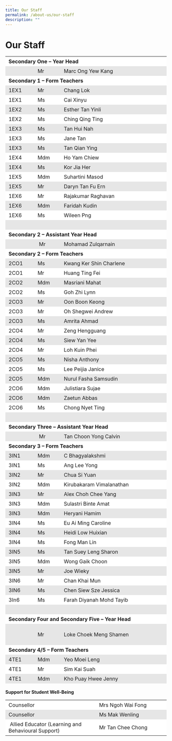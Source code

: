 ```yaml
---
title: Our Staff
permalink: /about-us/our-staff
description: ""
---
```

Our Staff
=========

<table width="86%" style="box-sizing: inherit; border-collapse: collapse; border-spacing: 0px; max-width: 100%; width: 694.398px; height: 1959px;"><tbody style="box-sizing: inherit;"><tr style="box-sizing: inherit; background: rgb(255, 255, 255); height: 24px;"><td colspan="4" width="410" style="box-sizing: inherit; padding: 5px 10px; height: 24px;"><strong style="box-sizing: inherit; font-weight: bold;">Secondary One – Year Head</strong></td></tr><tr style="box-sizing: inherit; background: rgb(230, 230, 230); height: 24px;"><td width="50" style="box-sizing: inherit; padding: 5px 10px; height: 24px; width: 101.461px;"></td><td width="55" style="box-sizing: inherit; padding: 5px 10px; height: 24px; width: 90.4609px;">Mr</td><td width="199" style="box-sizing: inherit; padding: 5px 10px; height: 24px; width: 327.641px;">Marc Ong Yew Kang</td><td width="106" style="box-sizing: inherit; padding: 5px 10px; height: 24px; width: 174.836px;"></td></tr><tr style="box-sizing: inherit; background: rgb(255, 255, 255); height: 24px;"><td colspan="4" width="410" style="box-sizing: inherit; padding: 5px 10px; height: 24px; width: 694.398px;"><strong style="box-sizing: inherit; font-weight: bold;">Secondary 1 – Form Teachers</strong></td></tr><tr style="box-sizing: inherit; background: rgb(230, 230, 230); height: 24px;"><td width="50" style="box-sizing: inherit; padding: 5px 10px; height: 24px; width: 101.461px;">1EX1</td><td width="55" style="box-sizing: inherit; padding: 5px 10px; height: 24px; width: 90.4609px;">Mr</td><td width="199" style="box-sizing: inherit; padding: 5px 10px; height: 24px; width: 327.641px;">Chang Lok</td><td width="106" style="box-sizing: inherit; padding: 5px 10px; height: 24px; width: 174.836px;"></td></tr><tr style="box-sizing: inherit; background: rgb(255, 255, 255); height: 24px;"><td width="50" style="box-sizing: inherit; padding: 5px 10px; height: 24px; width: 101.461px;">1EX1</td><td width="55" style="box-sizing: inherit; padding: 5px 10px; height: 24px; width: 90.4609px;">Ms</td><td width="199" style="box-sizing: inherit; padding: 5px 10px; height: 24px; width: 327.641px;">Cai Xinyu</td><td width="106" style="box-sizing: inherit; padding: 5px 10px; height: 24px; width: 174.836px;"></td></tr><tr style="box-sizing: inherit; background: rgb(230, 230, 230); height: 24px;"><td width="50" style="box-sizing: inherit; padding: 5px 10px; height: 24px; width: 101.461px;">1EX2</td><td width="55" style="box-sizing: inherit; padding: 5px 10px; height: 24px; width: 90.4609px;">Ms</td><td width="199" style="box-sizing: inherit; padding: 5px 10px; height: 24px; width: 327.641px;">Esther Tan Yinli</td><td width="106" style="box-sizing: inherit; padding: 5px 10px; height: 24px; width: 174.836px;"></td></tr><tr style="box-sizing: inherit; background: rgb(255, 255, 255); height: 24px;"><td width="50" style="box-sizing: inherit; padding: 5px 10px; height: 24px; width: 101.461px;">1EX2</td><td width="55" style="box-sizing: inherit; padding: 5px 10px; height: 24px; width: 90.4609px;">Ms</td><td width="199" style="box-sizing: inherit; padding: 5px 10px; height: 24px; width: 327.641px;">Ching Qing Ting</td><td width="106" style="box-sizing: inherit; padding: 5px 10px; height: 24px; width: 174.836px;"></td></tr><tr style="box-sizing: inherit; background: rgb(230, 230, 230); height: 24px;"><td width="50" style="box-sizing: inherit; padding: 5px 10px; height: 24px; width: 101.461px;">1EX3</td><td width="55" style="box-sizing: inherit; padding: 5px 10px; height: 24px; width: 90.4609px;">Ms</td><td width="199" style="box-sizing: inherit; padding: 5px 10px; height: 24px; width: 327.641px;">Tan Hui Nah</td><td width="106" style="box-sizing: inherit; padding: 5px 10px; height: 24px; width: 174.836px;"></td></tr><tr style="box-sizing: inherit; background: rgb(255, 255, 255); height: 24px;"><td width="50" style="box-sizing: inherit; padding: 5px 10px; height: 24px; width: 101.461px;">1EX3</td><td width="55" style="box-sizing: inherit; padding: 5px 10px; height: 24px; width: 90.4609px;">Ms</td><td width="199" style="box-sizing: inherit; padding: 5px 10px; height: 24px; width: 327.641px;">Jane Tan</td><td width="106" style="box-sizing: inherit; padding: 5px 10px; height: 24px; width: 174.836px;"></td></tr><tr style="box-sizing: inherit; background: rgb(230, 230, 230); height: 24px;"><td width="50" style="box-sizing: inherit; padding: 5px 10px; height: 24px; width: 101.461px;">1EX3</td><td width="55" style="box-sizing: inherit; padding: 5px 10px; height: 24px; width: 90.4609px;">Ms</td><td width="199" style="box-sizing: inherit; padding: 5px 10px; height: 24px; width: 327.641px;">Tan Qian Ying</td><td width="106" style="box-sizing: inherit; padding: 5px 10px; height: 24px; width: 174.836px;"></td></tr><tr style="box-sizing: inherit; background: rgb(255, 255, 255); height: 24px;"><td width="50" style="box-sizing: inherit; padding: 5px 10px; height: 24px; width: 101.461px;">1EX4</td><td width="55" style="box-sizing: inherit; padding: 5px 10px; height: 24px; width: 90.4609px;">Mdm</td><td width="199" style="box-sizing: inherit; padding: 5px 10px; height: 24px; width: 327.641px;">Ho Yam Chiew</td><td width="106" style="box-sizing: inherit; padding: 5px 10px; height: 24px; width: 174.836px;"></td></tr><tr style="box-sizing: inherit; background: rgb(230, 230, 230); height: 24px;"><td width="50" style="box-sizing: inherit; padding: 5px 10px; height: 24px; width: 101.461px;">1EX4</td><td width="55" style="box-sizing: inherit; padding: 5px 10px; height: 24px; width: 90.4609px;">Ms</td><td width="199" style="box-sizing: inherit; padding: 5px 10px; height: 24px; width: 327.641px;">Kor Jia Her</td><td width="106" style="box-sizing: inherit; padding: 5px 10px; height: 24px; width: 174.836px;"></td></tr><tr style="box-sizing: inherit; background: rgb(255, 255, 255); height: 24px;"><td width="50" style="box-sizing: inherit; padding: 5px 10px; height: 24px; width: 101.461px;">1EX5</td><td width="55" style="box-sizing: inherit; padding: 5px 10px; height: 24px; width: 90.4609px;">Mdm</td><td width="199" style="box-sizing: inherit; padding: 5px 10px; height: 24px; width: 327.641px;">Suhartini Masod</td><td width="106" style="box-sizing: inherit; padding: 5px 10px; height: 24px; width: 174.836px;"></td></tr><tr style="box-sizing: inherit; background: rgb(230, 230, 230); height: 24px;"><td width="50" style="box-sizing: inherit; padding: 5px 10px; height: 24px; width: 101.461px;">1EX5</td><td width="55" style="box-sizing: inherit; padding: 5px 10px; height: 24px; width: 90.4609px;">Mr</td><td width="199" style="box-sizing: inherit; padding: 5px 10px; height: 24px; width: 327.641px;">Daryn Tan Fu Ern</td><td width="106" style="box-sizing: inherit; padding: 5px 10px; height: 24px; width: 174.836px;"></td></tr><tr style="box-sizing: inherit; background: rgb(255, 255, 255); height: 24px;"><td width="50" style="box-sizing: inherit; padding: 5px 10px; height: 24px; width: 101.461px;">1EX6</td><td width="55" style="box-sizing: inherit; padding: 5px 10px; height: 24px; width: 90.4609px;">Mr</td><td width="199" style="box-sizing: inherit; padding: 5px 10px; height: 24px; width: 327.641px;">Rajakumar Raghavan</td><td width="106" style="box-sizing: inherit; padding: 5px 10px; height: 24px; width: 174.836px;"></td></tr><tr style="box-sizing: inherit; background: rgb(230, 230, 230); height: 24px;"><td width="50" style="box-sizing: inherit; padding: 5px 10px; height: 24px; width: 101.461px;">1EX6</td><td width="55" style="box-sizing: inherit; padding: 5px 10px; height: 24px; width: 90.4609px;">Mdm</td><td width="199" style="box-sizing: inherit; padding: 5px 10px; height: 24px; width: 327.641px;">Faridah Kudin</td><td width="106" style="box-sizing: inherit; padding: 5px 10px; height: 24px; width: 174.836px;"></td></tr><tr style="box-sizing: inherit; background: rgb(255, 255, 255); height: 24px;"><td width="50" style="box-sizing: inherit; padding: 5px 10px; height: 24px; width: 101.461px;">1EX6</td><td width="55" style="box-sizing: inherit; padding: 5px 10px; height: 24px; width: 90.4609px;">Ms</td><td width="199" style="box-sizing: inherit; padding: 5px 10px; height: 24px; width: 327.641px;">Wileen Png</td><td width="106" style="box-sizing: inherit; padding: 5px 10px; height: 24px; width: 174.836px;"></td></tr><tr style="box-sizing: inherit; background: rgb(230, 230, 230); height: 24px;"><td colspan="4" style="box-sizing: inherit; padding: 5px 10px; width: 694.398px; height: 24px;"><strong style="box-sizing: inherit; font-weight: bold;">&nbsp;</strong></td></tr><tr style="box-sizing: inherit; background: rgb(255, 255, 255); height: 24px;"><td colspan="4" width="410" style="box-sizing: inherit; padding: 5px 10px; height: 24px;"><strong style="box-sizing: inherit; font-weight: bold;">Secondary 2 – Assistant Year Head</strong></td></tr><tr style="box-sizing: inherit; background: rgb(230, 230, 230); height: 24px;"><td width="50" style="box-sizing: inherit; padding: 5px 10px; height: 24px; width: 101.461px;"></td><td width="55" style="box-sizing: inherit; padding: 5px 10px; height: 24px; width: 90.4609px;">&nbsp;Mr</td><td width="199" style="box-sizing: inherit; padding: 5px 10px; height: 24px; width: 327.641px;">Mohamad Zulqarnain</td><td width="106" style="box-sizing: inherit; padding: 5px 10px; height: 24px; width: 174.836px;"></td></tr><tr style="box-sizing: inherit; background: rgb(255, 255, 255); height: 24px;"><td colspan="4" width="410" style="box-sizing: inherit; padding: 5px 10px; height: 24px; width: 694.398px;"><strong style="box-sizing: inherit; font-weight: bold;">Secondary 2 –&nbsp;Form Teachers</strong></td></tr><tr style="box-sizing: inherit; background: rgb(230, 230, 230); height: 24px;"><td width="50" style="box-sizing: inherit; padding: 5px 10px; height: 24px; width: 101.461px;">2CO1</td><td width="55" style="box-sizing: inherit; padding: 5px 10px; height: 24px; width: 90.4609px;">Ms</td><td width="199" style="box-sizing: inherit; padding: 5px 10px; height: 24px; width: 327.641px;">Kwang Ker Shin Charlene</td><td width="106" style="box-sizing: inherit; padding: 5px 10px; height: 24px; width: 174.836px;"></td></tr><tr style="box-sizing: inherit; background: rgb(255, 255, 255); height: 24px;"><td width="50" style="box-sizing: inherit; padding: 5px 10px; height: 24px; width: 101.461px;">2CO1</td><td width="55" style="box-sizing: inherit; padding: 5px 10px; height: 24px; width: 90.4609px;">Mr</td><td width="199" style="box-sizing: inherit; padding: 5px 10px; height: 24px; width: 327.641px;">Huang Ting Fei</td><td width="106" style="box-sizing: inherit; padding: 5px 10px; height: 24px; width: 174.836px;"></td></tr><tr style="box-sizing: inherit; background: rgb(230, 230, 230); height: 24px;"><td width="50" style="box-sizing: inherit; padding: 5px 10px; height: 24px; width: 101.461px;">2CO2</td><td width="55" style="box-sizing: inherit; padding: 5px 10px; height: 24px; width: 90.4609px;">Mdm</td><td width="199" style="box-sizing: inherit; padding: 5px 10px; height: 24px; width: 327.641px;">Masriani Mahat</td><td width="106" style="box-sizing: inherit; padding: 5px 10px; height: 24px; width: 174.836px;"></td></tr><tr style="box-sizing: inherit; background: rgb(255, 255, 255); height: 24px;"><td width="50" style="box-sizing: inherit; padding: 5px 10px; height: 24px; width: 101.461px;">2CO2</td><td width="55" style="box-sizing: inherit; padding: 5px 10px; height: 24px; width: 90.4609px;">Ms</td><td width="199" style="box-sizing: inherit; padding: 5px 10px; height: 24px; width: 327.641px;">Goh Zhi Lynn</td><td width="106" style="box-sizing: inherit; padding: 5px 10px; height: 24px; width: 174.836px;"></td></tr><tr style="box-sizing: inherit; background: rgb(230, 230, 230); height: 24px;"><td width="50" style="box-sizing: inherit; padding: 5px 10px; height: 24px; width: 101.461px;">2CO3</td><td width="55" style="box-sizing: inherit; padding: 5px 10px; height: 24px; width: 90.4609px;">Mr</td><td width="199" style="box-sizing: inherit; padding: 5px 10px; height: 24px; width: 327.641px;">Oon Boon Keong</td><td width="106" style="box-sizing: inherit; padding: 5px 10px; height: 24px; width: 174.836px;"></td></tr><tr style="box-sizing: inherit; background: rgb(255, 255, 255); height: 24px;"><td width="50" style="box-sizing: inherit; padding: 5px 10px; height: 24px; width: 101.461px;">2CO3</td><td width="55" style="box-sizing: inherit; padding: 5px 10px; height: 24px; width: 90.4609px;">Mr</td><td width="199" style="box-sizing: inherit; padding: 5px 10px; height: 24px; width: 327.641px;">Oh Shegwei Andrew</td><td width="106" style="box-sizing: inherit; padding: 5px 10px; height: 24px; width: 174.836px;"></td></tr><tr style="box-sizing: inherit; background: rgb(230, 230, 230); height: 24px;"><td width="50" style="box-sizing: inherit; padding: 5px 10px; height: 24px; width: 101.461px;">2CO3</td><td width="55" style="box-sizing: inherit; padding: 5px 10px; height: 24px; width: 90.4609px;">Ms</td><td width="199" style="box-sizing: inherit; padding: 5px 10px; height: 24px; width: 327.641px;">Amrita Ahmad</td><td width="106" style="box-sizing: inherit; padding: 5px 10px; height: 24px; width: 174.836px;"></td></tr><tr style="box-sizing: inherit; background: rgb(255, 255, 255); height: 24px;"><td width="50" style="box-sizing: inherit; padding: 5px 10px; height: 24px; width: 101.461px;">2CO4</td><td width="55" style="box-sizing: inherit; padding: 5px 10px; height: 24px; width: 90.4609px;">Mr</td><td width="199" style="box-sizing: inherit; padding: 5px 10px; height: 24px; width: 327.641px;">Zeng Hengguang</td><td width="106" style="box-sizing: inherit; padding: 5px 10px; height: 24px; width: 174.836px;"></td></tr><tr style="box-sizing: inherit; background: rgb(230, 230, 230); height: 24px;"><td width="50" style="box-sizing: inherit; padding: 5px 10px; height: 24px; width: 101.461px;">2CO4</td><td width="55" style="box-sizing: inherit; padding: 5px 10px; height: 24px; width: 90.4609px;">Ms</td><td width="199" style="box-sizing: inherit; padding: 5px 10px; height: 24px; width: 327.641px;">Siew Yan Yee</td><td width="106" style="box-sizing: inherit; padding: 5px 10px; height: 24px; width: 174.836px;"></td></tr><tr style="box-sizing: inherit; background: rgb(255, 255, 255); height: 24px;"><td width="50" style="box-sizing: inherit; padding: 5px 10px; height: 24px; width: 101.461px;">2CO4</td><td width="55" style="box-sizing: inherit; padding: 5px 10px; height: 24px; width: 90.4609px;">Mr</td><td width="199" style="box-sizing: inherit; padding: 5px 10px; height: 24px; width: 327.641px;">Loh Kuin Phei</td><td width="106" style="box-sizing: inherit; padding: 5px 10px; height: 24px; width: 174.836px;"></td></tr><tr style="box-sizing: inherit; background: rgb(230, 230, 230); height: 24px;"><td width="50" style="box-sizing: inherit; padding: 5px 10px; height: 24px; width: 101.461px;">2CO5</td><td width="55" style="box-sizing: inherit; padding: 5px 10px; height: 24px; width: 90.4609px;">Ms</td><td width="199" style="box-sizing: inherit; padding: 5px 10px; height: 24px; width: 327.641px;">Nisha Anthony</td><td width="106" style="box-sizing: inherit; padding: 5px 10px; height: 24px; width: 174.836px;"></td></tr><tr style="box-sizing: inherit; background: rgb(255, 255, 255); height: 24px;"><td width="50" style="box-sizing: inherit; padding: 5px 10px; height: 24px; width: 101.461px;">2CO5</td><td width="55" style="box-sizing: inherit; padding: 5px 10px; height: 24px; width: 90.4609px;">Ms</td><td width="199" style="box-sizing: inherit; padding: 5px 10px; height: 24px; width: 327.641px;">Lee Peijia Janice</td><td width="106" style="box-sizing: inherit; padding: 5px 10px; height: 24px; width: 174.836px;"></td></tr><tr style="box-sizing: inherit; background: rgb(230, 230, 230); height: 24px;"><td width="50" style="box-sizing: inherit; padding: 5px 10px; height: 24px; width: 101.461px;">2CO5</td><td width="55" style="box-sizing: inherit; padding: 5px 10px; height: 24px; width: 90.4609px;">Mdm</td><td width="199" style="box-sizing: inherit; padding: 5px 10px; height: 24px; width: 327.641px;">Nurul Fasha Samsudin</td><td width="106" style="box-sizing: inherit; padding: 5px 10px; height: 24px; width: 174.836px;"></td></tr><tr style="box-sizing: inherit; background: rgb(255, 255, 255); height: 24px;"><td width="50" style="box-sizing: inherit; padding: 5px 10px; height: 24px; width: 101.461px;">2CO6</td><td width="55" style="box-sizing: inherit; padding: 5px 10px; height: 24px; width: 90.4609px;">Mdm</td><td width="199" style="box-sizing: inherit; padding: 5px 10px; height: 24px; width: 327.641px;">Julistiara Sujae</td><td width="106" style="box-sizing: inherit; padding: 5px 10px; height: 24px; width: 174.836px;"></td></tr><tr style="box-sizing: inherit; background: rgb(230, 230, 230); height: 24px;"><td width="50" style="box-sizing: inherit; padding: 5px 10px; height: 24px; width: 101.461px;">2CO6</td><td width="55" style="box-sizing: inherit; padding: 5px 10px; height: 24px; width: 90.4609px;">Mdm</td><td width="199" style="box-sizing: inherit; padding: 5px 10px; height: 24px; width: 327.641px;">Zaetun Abbas</td><td width="106" style="box-sizing: inherit; padding: 5px 10px; height: 24px; width: 174.836px;"></td></tr><tr style="box-sizing: inherit; background: rgb(255, 255, 255); height: 24px;"><td style="box-sizing: inherit; padding: 5px 10px; width: 101.461px; height: 24px;">2CO6</td><td style="box-sizing: inherit; padding: 5px 10px; width: 90.4609px; height: 24px;">Ms</td><td style="box-sizing: inherit; padding: 5px 10px; width: 327.641px; height: 24px;">Chong Nyet Ting</td><td style="box-sizing: inherit; padding: 5px 10px; width: 174.836px; height: 24px;"></td></tr><tr style="box-sizing: inherit; background: rgb(230, 230, 230); height: 24px;"><td colspan="4" style="box-sizing: inherit; padding: 5px 10px; width: 694.398px; height: 24px;"><strong style="box-sizing: inherit; font-weight: bold;">&nbsp;</strong></td></tr><tr style="box-sizing: inherit; background: rgb(255, 255, 255); height: 24px;"><td colspan="4" width="410" style="box-sizing: inherit; padding: 5px 10px; height: 24px;"><strong style="box-sizing: inherit; font-weight: bold;">Secondary Three – Assistant Year Head</strong></td></tr><tr style="box-sizing: inherit; background: rgb(230, 230, 230); height: 24px;"><td width="50" style="box-sizing: inherit; padding: 5px 10px; height: 24px; width: 101.461px;"></td><td width="55" style="box-sizing: inherit; padding: 5px 10px; height: 24px; width: 90.4609px;">&nbsp;Mr</td><td width="199" style="box-sizing: inherit; padding: 5px 10px; height: 24px; width: 327.641px;">Tan Choon Yong Calvin</td><td width="106" style="box-sizing: inherit; padding: 5px 10px; height: 24px; width: 174.836px;"></td></tr><tr style="box-sizing: inherit; background: rgb(255, 255, 255); height: 24px;"><td colspan="4" width="410" style="box-sizing: inherit; padding: 5px 10px; height: 24px; width: 694.398px;"><strong style="box-sizing: inherit; font-weight: bold;">Secondary 3 – Form Teachers</strong></td></tr><tr style="box-sizing: inherit; background: rgb(230, 230, 230); height: 24px;"><td width="50" style="box-sizing: inherit; padding: 5px 10px; height: 24px; width: 101.461px;">3IN1</td><td width="55" style="box-sizing: inherit; padding: 5px 10px; height: 24px; width: 90.4609px;">Mdm</td><td width="199" style="box-sizing: inherit; padding: 5px 10px; height: 24px; width: 327.641px;">C Bhagyalakshmi</td><td width="106" style="box-sizing: inherit; padding: 5px 10px; height: 24px; width: 174.836px;"></td></tr><tr style="box-sizing: inherit; background: rgb(255, 255, 255); height: 24px;"><td width="50" style="box-sizing: inherit; padding: 5px 10px; height: 24px; width: 101.461px;">3IN1</td><td width="55" style="box-sizing: inherit; padding: 5px 10px; height: 24px; width: 90.4609px;">Ms</td><td width="199" style="box-sizing: inherit; padding: 5px 10px; height: 24px; width: 327.641px;">Ang Lee Yong</td><td width="106" style="box-sizing: inherit; padding: 5px 10px; height: 24px; width: 174.836px;"></td></tr><tr style="box-sizing: inherit; background: rgb(230, 230, 230); height: 24px;"><td width="50" style="box-sizing: inherit; padding: 5px 10px; height: 24px; width: 101.461px;">3IN2</td><td width="55" style="box-sizing: inherit; padding: 5px 10px; height: 24px; width: 90.4609px;">Mr</td><td width="199" style="box-sizing: inherit; padding: 5px 10px; height: 24px; width: 327.641px;">Chua Si Yuan</td><td width="106" style="box-sizing: inherit; padding: 5px 10px; height: 24px; width: 174.836px;"></td></tr><tr style="box-sizing: inherit; background: rgb(255, 255, 255); height: 24px;"><td width="50" style="box-sizing: inherit; padding: 5px 10px; height: 24px; width: 101.461px;">3IN2</td><td width="55" style="box-sizing: inherit; padding: 5px 10px; height: 24px; width: 90.4609px;">Mdm</td><td width="199" style="box-sizing: inherit; padding: 5px 10px; height: 24px; width: 327.641px;">Kirubakaram Vimalanathan</td><td width="106" style="box-sizing: inherit; padding: 5px 10px; height: 24px; width: 174.836px;"></td></tr><tr style="box-sizing: inherit; background: rgb(230, 230, 230); height: 24px;"><td width="50" style="box-sizing: inherit; padding: 5px 10px; height: 24px; width: 101.461px;">3IN3</td><td width="55" style="box-sizing: inherit; padding: 5px 10px; height: 24px; width: 90.4609px;">Mr</td><td width="199" style="box-sizing: inherit; padding: 5px 10px; height: 24px; width: 327.641px;">Alex Choh Chee Yang</td><td width="106" style="box-sizing: inherit; padding: 5px 10px; height: 24px; width: 174.836px;"></td></tr><tr style="box-sizing: inherit; background: rgb(255, 255, 255); height: 24px;"><td width="50" style="box-sizing: inherit; padding: 5px 10px; height: 24px; width: 101.461px;">3IN3</td><td width="55" style="box-sizing: inherit; padding: 5px 10px; height: 24px; width: 90.4609px;">Mdm</td><td width="199" style="box-sizing: inherit; padding: 5px 10px; height: 24px; width: 327.641px;">Sulastri Binte Amat</td><td width="106" style="box-sizing: inherit; padding: 5px 10px; height: 24px; width: 174.836px;"></td></tr><tr style="box-sizing: inherit; background: rgb(230, 230, 230); height: 24px;"><td width="50" style="box-sizing: inherit; padding: 5px 10px; height: 24px; width: 101.461px;">3IN3</td><td width="55" style="box-sizing: inherit; padding: 5px 10px; height: 24px; width: 90.4609px;">Mdm</td><td width="199" style="box-sizing: inherit; padding: 5px 10px; height: 24px; width: 327.641px;">Heryani Hamim</td><td width="106" style="box-sizing: inherit; padding: 5px 10px; height: 24px; width: 174.836px;"></td></tr><tr style="box-sizing: inherit; background: rgb(255, 255, 255); height: 24px;"><td width="50" style="box-sizing: inherit; padding: 5px 10px; height: 24px; width: 101.461px;">3IN4</td><td width="55" style="box-sizing: inherit; padding: 5px 10px; height: 24px; width: 90.4609px;">Ms</td><td width="199" style="box-sizing: inherit; padding: 5px 10px; height: 24px; width: 327.641px;">Eu Ai Ming Caroline</td><td width="106" style="box-sizing: inherit; padding: 5px 10px; height: 24px; width: 174.836px;"></td></tr><tr style="box-sizing: inherit; background: rgb(230, 230, 230); height: 24px;"><td width="50" style="box-sizing: inherit; padding: 5px 10px; height: 24px; width: 101.461px;">3IN4</td><td width="55" style="box-sizing: inherit; padding: 5px 10px; height: 24px; width: 90.4609px;">Ms</td><td width="199" style="box-sizing: inherit; padding: 5px 10px; height: 24px; width: 327.641px;">Heidi Low Huixian</td><td width="106" style="box-sizing: inherit; padding: 5px 10px; height: 24px; width: 174.836px;"></td></tr><tr style="box-sizing: inherit; background: rgb(255, 255, 255); height: 24px;"><td width="50" style="box-sizing: inherit; padding: 5px 10px; height: 24px; width: 101.461px;">3IN4</td><td width="55" style="box-sizing: inherit; padding: 5px 10px; height: 24px; width: 90.4609px;">Ms</td><td width="199" style="box-sizing: inherit; padding: 5px 10px; height: 24px; width: 327.641px;">Fong Man Lin</td><td width="106" style="box-sizing: inherit; padding: 5px 10px; height: 24px; width: 174.836px;"></td></tr><tr style="box-sizing: inherit; background: rgb(230, 230, 230); height: 24px;"><td width="50" style="box-sizing: inherit; padding: 5px 10px; height: 24px; width: 101.461px;">3IN5</td><td width="55" style="box-sizing: inherit; padding: 5px 10px; height: 24px; width: 90.4609px;">Ms</td><td width="199" style="box-sizing: inherit; padding: 5px 10px; height: 24px; width: 327.641px;">Tan Suey Leng Sharon</td><td width="106" style="box-sizing: inherit; padding: 5px 10px; height: 24px; width: 174.836px;"></td></tr><tr style="box-sizing: inherit; background: rgb(255, 255, 255); height: 24px;"><td width="50" style="box-sizing: inherit; padding: 5px 10px; height: 24px; width: 101.461px;">3IN5</td><td width="55" style="box-sizing: inherit; padding: 5px 10px; height: 24px; width: 90.4609px;">Mdm</td><td width="199" style="box-sizing: inherit; padding: 5px 10px; height: 24px; width: 327.641px;">Wong Gaik Choon</td><td width="106" style="box-sizing: inherit; padding: 5px 10px; height: 24px; width: 174.836px;"></td></tr><tr style="box-sizing: inherit; background: rgb(230, 230, 230); height: 24px;"><td width="50" style="box-sizing: inherit; padding: 5px 10px; height: 24px; width: 101.461px;">3IN5</td><td width="55" style="box-sizing: inherit; padding: 5px 10px; height: 24px; width: 90.4609px;">Mr</td><td width="199" style="box-sizing: inherit; padding: 5px 10px; height: 24px; width: 327.641px;">Joe Wieky</td><td width="106" style="box-sizing: inherit; padding: 5px 10px; height: 24px; width: 174.836px;"></td></tr><tr style="box-sizing: inherit; background: rgb(255, 255, 255); height: 24px;"><td width="50" style="box-sizing: inherit; padding: 5px 10px; height: 24px; width: 101.461px;">3IN6</td><td width="55" style="box-sizing: inherit; padding: 5px 10px; height: 24px; width: 90.4609px;">Mr</td><td width="199" style="box-sizing: inherit; padding: 5px 10px; height: 24px; width: 327.641px;">Chan Khai Mun</td><td width="106" style="box-sizing: inherit; padding: 5px 10px; height: 24px; width: 174.836px;"></td></tr><tr style="box-sizing: inherit; background: rgb(230, 230, 230); height: 24px;"><td width="50" style="box-sizing: inherit; padding: 5px 10px; height: 24px; width: 101.461px;">3IN6</td><td width="55" style="box-sizing: inherit; padding: 5px 10px; height: 24px; width: 90.4609px;">Ms</td><td width="199" style="box-sizing: inherit; padding: 5px 10px; height: 24px; width: 327.641px;">Chen Siew Sze Jessica</td><td width="106" style="box-sizing: inherit; padding: 5px 10px; height: 24px; width: 174.836px;"></td></tr><tr style="box-sizing: inherit; background: rgb(255, 255, 255); height: 24px;"><td style="box-sizing: inherit; padding: 5px 10px; height: 24px; width: 101.461px;">3In6</td><td style="box-sizing: inherit; padding: 5px 10px; height: 24px; width: 90.4609px;">Ms</td><td style="box-sizing: inherit; padding: 5px 10px; height: 24px; width: 327.641px;">Farah Diyanah Mohd Tayib</td><td style="box-sizing: inherit; padding: 5px 10px; height: 24px; width: 174.836px;"></td></tr><tr style="box-sizing: inherit; background: rgb(230, 230, 230); height: 24px;"><td colspan="4" style="box-sizing: inherit; padding: 5px 10px; width: 694.398px; height: 24px;"><strong style="box-sizing: inherit; font-weight: bold;">&nbsp;</strong></td></tr><tr style="box-sizing: inherit; background: rgb(255, 255, 255); height: 24px;"><td colspan="4" width="410" style="box-sizing: inherit; padding: 5px 10px; height: 24px;"><strong style="box-sizing: inherit; font-weight: bold;">Secondary Four and Secondary Five – Year Head</strong></td></tr><tr style="box-sizing: inherit; background: rgb(230, 230, 230); height: 66px;"><td width="50" style="box-sizing: inherit; padding: 5px 10px; height: 66px; width: 101.461px;"></td><td style="box-sizing: inherit; padding: 5px 10px; width: 90.4609px; height: 66px;">Mr</td><td width="199" style="box-sizing: inherit; padding: 5px 10px; height: 66px; width: 327.641px;">Loke Choek Meng Shamen</td><td width="106" style="box-sizing: inherit; padding: 5px 10px; height: 66px; width: 174.836px;"></td></tr><tr style="box-sizing: inherit; background: rgb(255, 255, 255); height: 24px;"><td colspan="4" width="410" style="box-sizing: inherit; padding: 5px 10px; height: 24px; width: 694.398px;"><strong style="box-sizing: inherit; font-weight: bold;">Secondary 4/5 – Form Teachers</strong></td></tr><tr style="box-sizing: inherit; background: rgb(230, 230, 230); height: 24px;"><td width="50" style="box-sizing: inherit; padding: 5px 10px; height: 24px; width: 101.461px;">4TE1</td><td width="55" style="box-sizing: inherit; padding: 5px 10px; height: 24px; width: 90.4609px;">Mdm</td><td width="199" style="box-sizing: inherit; padding: 5px 10px; height: 24px; width: 327.641px;">Yeo Moei Leng</td><td width="106" style="box-sizing: inherit; padding: 5px 10px; height: 24px; width: 174.836px;"></td></tr><tr style="box-sizing: inherit; background: rgb(255, 255, 255); height: 24px;"><td width="50" style="box-sizing: inherit; padding: 5px 10px; height: 24px; width: 101.461px;">4TE1</td><td width="55" style="box-sizing: inherit; padding: 5px 10px; height: 24px; width: 90.4609px;">Mr</td><td width="199" style="box-sizing: inherit; padding: 5px 10px; height: 24px; width: 327.641px;">Sim Kai Suah</td><td width="106" style="box-sizing: inherit; padding: 5px 10px; height: 24px; width: 174.836px;"></td></tr><tr style="box-sizing: inherit; background: rgb(230, 230, 230); height: 24px;"><td width="50" style="box-sizing: inherit; padding: 5px 10px; height: 24px; width: 101.461px;">4TE1</td><td width="55" style="box-sizing: inherit; padding: 5px 10px; height: 24px; width: 90.4609px;">Mdm</td><td width="199" style="box-sizing: inherit; padding: 5px 10px; height: 24px; width: 327.641px;">Kho Puay Hwee Jenny</td><td width="106" style="box-sizing: inherit; padding: 5px 10px; height: 24px; width: 174.836px;"></td></tr><tr style="box-sizing: inherit; background: rgb(255, 255, 255); height: 24px;"><td width="50" style="box-sizing: inherit; padding: 5px 10px; height: 24px; width: 101.461px;">4TE2</td><td width="55" style="box-sizing: inherit; padding: 5px 10px; height: 24px; width: 90.4609px;">Mdm</td><td width="199" style="box-sizing: inherit; padding: 5px 10px; height: 24px; width: 327.641px;">Zhou Yi Ting</td><td width="106" style="box-sizing: inherit; padding: 5px 10px; height: 24px; width: 174.836px;"></td></tr><tr style="box-sizing: inherit; background: rgb(230, 230, 230); height: 24px;"><td width="50" style="box-sizing: inherit; padding: 5px 10px; height: 24px; width: 101.461px;">4TE2</td><td width="55" style="box-sizing: inherit; padding: 5px 10px; height: 24px; width: 90.4609px;">Mr</td><td width="199" style="box-sizing: inherit; padding: 5px 10px; height: 24px; width: 327.641px;">Lok Liang Min</td><td width="106" style="box-sizing: inherit; padding: 5px 10px; height: 24px; width: 174.836px;"></td></tr><tr style="box-sizing: inherit; background: rgb(255, 255, 255); height: 24px;"><td width="50" style="box-sizing: inherit; padding: 5px 10px; height: 24px; width: 101.461px;">4TE3</td><td width="55" style="box-sizing: inherit; padding: 5px 10px; height: 24px; width: 90.4609px;">Mdm</td><td width="199" style="box-sizing: inherit; padding: 5px 10px; height: 24px; width: 327.641px;">Rahimah Januri</td><td width="106" style="box-sizing: inherit; padding: 5px 10px; height: 24px; width: 174.836px;"></td></tr><tr style="box-sizing: inherit; background: rgb(230, 230, 230); height: 24px;"><td width="50" style="box-sizing: inherit; padding: 5px 10px; height: 24px; width: 101.461px;">4TE3</td><td width="55" style="box-sizing: inherit; padding: 5px 10px; height: 24px; width: 90.4609px;">Mdm</td><td width="199" style="box-sizing: inherit; padding: 5px 10px; height: 24px; width: 327.641px;">Guan Qiuhua</td><td width="106" style="box-sizing: inherit; padding: 5px 10px; height: 24px; width: 174.836px;"></td></tr><tr style="box-sizing: inherit; background: rgb(255, 255, 255); height: 24px;"><td width="50" style="box-sizing: inherit; padding: 5px 10px; height: 24px; width: 101.461px;">4TE3</td><td width="55" style="box-sizing: inherit; padding: 5px 10px; height: 24px; width: 90.4609px;">Mr</td><td width="199" style="box-sizing: inherit; padding: 5px 10px; height: 24px; width: 327.641px;">Jonathan Lau Keng Chong</td><td width="106" style="box-sizing: inherit; padding: 5px 10px; height: 24px; width: 174.836px;"></td></tr><tr style="box-sizing: inherit; background: rgb(230, 230, 230); height: 24px;"><td width="50" style="box-sizing: inherit; padding: 5px 10px; height: 24px; width: 101.461px;">4TE4</td><td width="55" style="box-sizing: inherit; padding: 5px 10px; height: 24px; width: 90.4609px;">Mr</td><td width="199" style="box-sizing: inherit; padding: 5px 10px; height: 24px; width: 327.641px;">Long Chee Yong</td><td width="106" style="box-sizing: inherit; padding: 5px 10px; height: 24px; width: 174.836px;"></td></tr><tr style="box-sizing: inherit; background: rgb(255, 255, 255); height: 24px;"><td width="50" style="box-sizing: inherit; padding: 5px 10px; height: 24px; width: 101.461px;">4TE4</td><td width="55" style="box-sizing: inherit; padding: 5px 10px; height: 24px; width: 90.4609px;">Mdm</td><td width="199" style="box-sizing: inherit; padding: 5px 10px; height: 24px; width: 327.641px;">Munirah Saini</td><td width="106" style="box-sizing: inherit; padding: 5px 10px; height: 24px; width: 174.836px;"></td></tr><tr style="box-sizing: inherit; background: rgb(230, 230, 230); height: 24px;"><td width="50" style="box-sizing: inherit; padding: 5px 10px; height: 24px; width: 101.461px;">4TE4</td><td width="55" style="box-sizing: inherit; padding: 5px 10px; height: 24px; width: 90.4609px;">Mdm</td><td width="199" style="box-sizing: inherit; padding: 5px 10px; height: 24px; width: 327.641px;">Ding Moy Lee</td><td width="106" style="box-sizing: inherit; padding: 5px 10px; height: 24px; width: 174.836px;"></td></tr><tr style="box-sizing: inherit; background: rgb(255, 255, 255); height: 24px;"><td width="50" style="box-sizing: inherit; padding: 5px 10px; height: 24px; width: 101.461px;">4TE5</td><td width="55" style="box-sizing: inherit; padding: 5px 10px; height: 24px; width: 90.4609px;">Mdm</td><td width="199" style="box-sizing: inherit; padding: 5px 10px; height: 24px; width: 327.641px;">Sunita Said</td><td width="106" style="box-sizing: inherit; padding: 5px 10px; height: 24px; width: 174.836px;"></td></tr><tr style="box-sizing: inherit; background: rgb(230, 230, 230); height: 24px;"><td width="50" style="box-sizing: inherit; padding: 5px 10px; height: 24px; width: 101.461px;">4TE5</td><td width="55" style="box-sizing: inherit; padding: 5px 10px; height: 24px; width: 90.4609px;">Mdm</td><td width="199" style="box-sizing: inherit; padding: 5px 10px; height: 24px; width: 327.641px;">Lim Qian Shi Adeline</td><td width="106" style="box-sizing: inherit; padding: 5px 10px; height: 24px; width: 174.836px;"></td></tr><tr style="box-sizing: inherit; background: rgb(255, 255, 255); height: 24px;"><td width="50" style="box-sizing: inherit; padding: 5px 10px; height: 24px; width: 101.461px;">4TE5</td><td width="55" style="box-sizing: inherit; padding: 5px 10px; height: 24px; width: 90.4609px;">Mr</td><td width="199" style="box-sizing: inherit; padding: 5px 10px; height: 24px; width: 327.641px;">Mohamad Hafiz</td><td width="106" style="box-sizing: inherit; padding: 5px 10px; height: 24px; width: 174.836px;"></td></tr><tr style="box-sizing: inherit; background: rgb(230, 230, 230); height: 24px;"><td width="50" style="box-sizing: inherit; padding: 5px 10px; height: 24px; width: 101.461px;">5EM1</td><td width="55" style="box-sizing: inherit; padding: 5px 10px; height: 24px; width: 90.4609px;">Mdm</td><td width="199" style="box-sizing: inherit; padding: 5px 10px; height: 24px; width: 327.641px;">Salwiyah Mohamed Salleh</td><td width="106" style="box-sizing: inherit; padding: 5px 10px; height: 24px; width: 174.836px;"></td></tr><tr style="box-sizing: inherit; background: rgb(255, 255, 255); height: 24px;"><td width="50" style="box-sizing: inherit; padding: 5px 10px; height: 24px; width: 101.461px;">5EM1</td><td width="55" style="box-sizing: inherit; padding: 5px 10px; height: 24px; width: 90.4609px;">Mr</td><td width="199" style="box-sizing: inherit; padding: 5px 10px; height: 24px; width: 327.641px;">Teo Chee Yong Calvin</td><td width="106" style="box-sizing: inherit; padding: 5px 10px; height: 24px; width: 174.836px;"></td></tr></tbody></table>

**Support for Student Well-Being**

<table style="box-sizing: inherit; border-collapse: collapse; border-spacing: 0px; max-width: 100%;"><tbody style="box-sizing: inherit;"><tr style="box-sizing: inherit; background: rgb(255, 255, 255);"><td width="267" style="box-sizing: inherit; padding: 5px 10px;">Counsellor</td><td width="204" style="box-sizing: inherit; padding: 5px 10px;">Mrs Ngoh Wai Fong</td></tr><tr style="box-sizing: inherit; background: rgb(230, 230, 230);"><td width="267" style="box-sizing: inherit; padding: 5px 10px;">Counsellor</td><td width="204" style="box-sizing: inherit; padding: 5px 10px;">Ms Mak Wenling</td></tr><tr style="box-sizing: inherit; background: rgb(255, 255, 255);"><td width="267" style="box-sizing: inherit; padding: 5px 10px;">&nbsp;Allied Educator (Learning and Behavioural Support)</td><td width="204" style="box-sizing: inherit; padding: 5px 10px;">Mr Tan Chee Chong</td></tr></tbody></table>